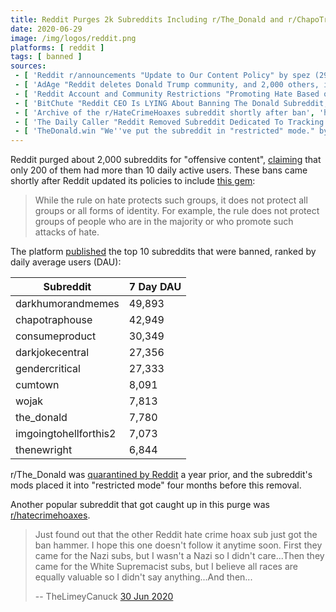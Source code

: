 ```yaml
---
title: Reddit Purges 2k Subreddits Including r/The_Donald and r/ChapoTrapHouse
date: 2020-06-29
image: /img/logos/reddit.png
platforms: [ reddit ]
tags: [ banned ]
sources:
 - [ 'Reddit r/announcements "Update to Our Content Policy" by spez (29 Jun 2020)', 'http://archive.is/7yRAm' ]
 - [ 'AdAge "Reddit deletes Donald Trump community, and 2,000 others, in purge of offensive content" by  (29 Jun 2020)', 'http://archive.is/koW0p' ]
 - [ 'Reddit Account and Community Restrictions "Promoting Hate Based on Identity or Vulnerability" (29 Jun 2020)', 'http://archive.is/OZ03o' ]
 - [ 'BitChute "Reddit CEO Is LYING About Banning The Donald Subreddit, New Rules Allows Anti Women Posts??" by Tim Pool (29 Jun 2020)', 'https://www.bitchute.com/video/GvZ8rUeWi9E/' ]
 - [ 'Archive of the r/HateCrimeHoaxes subreddit shortly after ban', 'http://archive.is/KMl3d' ]
 - [ 'The Daily Caller "Reddit Removed Subreddit Dedicated To Tracking Hate Crime Hoaxes, Accused Of Promoting ''Hate''" by Chris White (10 Jul 2020)', 'http://archive.is/gUjNI' ]
 - [ 'TheDonald.win "We''ve put the subreddit in "restricted" mode." by Doggos (26 Feb 2020)', 'http://archive.is/SoV2D' ]
---
```


Reddit purged about 2,000 subreddits for "offensive content",
[claiming](http://archive.is/7yRAm#selection-1907.0-1911.31) that only 200 of
them had more than 10 daily active users. These bans came shortly after Reddit
updated its policies to include [this gem](http://archive.is/OZ03o#selection-185.0-185.219):
> While the rule on hate protects such groups, it does not protect all groups
> or all forms of identity. For example, the rule does not protect groups of
> people who are in the majority or who promote such attacks of hate.

The platform [published](http://archive.is/wfch8#selection-9.145-9.454) the top
10 subreddits that were banned, ranked by daily average users (DAU):

| Subreddit | 7 Day DAU |
| --- | --- |
| darkhumorandmemes | 49,893 |
| chapotraphouse | 42,949 |
| consumeproduct | 30,349 |
| darkjokecentral | 27,356 |
| gendercritical | 27,333 |
| cumtown | 8,091 |
| wojak | 7,813 |
| the_donald | 7,780 |
| imgoingtohellforthis2 | 7,073 |
| thenewright | 6,844 |

r/The_Donald was [quarantined by
Reddit](/events/reddit-quarantines-the-donald-subreddit/) a year prior, and the
subreddit's mods placed it into "restricted mode" four months before this
removal.

Another popular subreddit that got caught up in this purge was
[r/hatecrimehoaxes](http://archive.is/KMl3d).
> Just found out that the other Reddit hate crime hoax sub just got the ban
> hammer. I hope this one doesn't follow it anytime soon. First they came for
> the Nazi subs, but I wasn't a Nazi so I didn't care...Then they came for the
> White Supremacist subs, but I believe all races are equally valuable so I
> didn't say anything...And then...
>
> -- TheLimeyCanuck [30 Jun 2020](http://archive.is/WUfIP)
